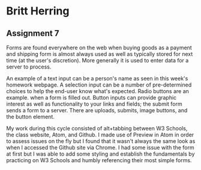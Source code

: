 # Britt Herring
## Assignment 7

Forms are found everywhere on the web when buying goods as a payment and shipping form is almost always used as well as typically stored for next time (at the user's discretion). More generally it is used to enter data for a server to process.

An example of a text input can be a person's name as seen in this week's homework webpage. A selection input can be a number of pre-determined choices to help the end-user know what's expected. Radio buttons are an example. when a form is filled out. Button inputs can provide graphic interest as well as functionality to your links and fields; the submit form sends a form to a server. There are uploads, submits, image buttons, and the button element.

My work during this cycle consisted of alt+tabbing between W3 Schools, the class website, Atom, and Github. I made use of Preview in Atom in order to assess issues on the fly but I found that it wasn't always the same look as when I accessed the Github site via Chrome. I had some issue with the form at first but I was able to add some styling and establish the fundamentals by practicing on W3 Schools and humbly referencing their most simple forms.
